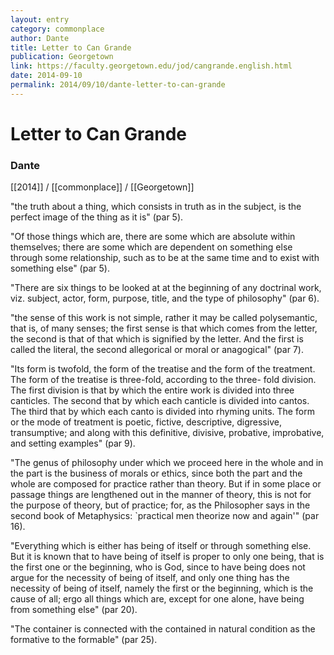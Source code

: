 ```yaml
---
layout: entry
category: commonplace
author: Dante
title: Letter to Can Grande
publication: Georgetown
link: https://faculty.georgetown.edu/jod/cangrande.english.html
date: 2014-09-10
permalink: 2014/09/10/dante-letter-to-can-grande
---
```


# Letter to Can Grande

### Dante

[[2014]] / [[commonplace]] / [[Georgetown]]

"the truth about a thing, which consists in truth as in the subject, is the perfect image of the thing as it is" (par 5).

"Of those things which are, there are some which are absolute within themselves; there are some which are dependent on something else through some relationship, such as to be at the same time and to exist with something else" (par 5).

"There are six things to be looked at at the beginning of any doctrinal work, viz. subject, actor, form, purpose, title, and the type of philosophy" (par 6).

"the sense of this work is not simple, rather it may be called polysemantic, that is, of many senses; the first sense is that which comes from the letter, the second is that of that which is signified by the letter. And the first is called the literal, the second allegorical or moral or anagogical" (par 7).

"Its form is twofold, the form of the treatise and the form of the treatment. The form of the treatise is three-fold, according to the three- fold division. The first division is that by which the entire work is divided into three canticles. The second that by which each canticle is divided into cantos. The third that by which each canto is divided into rhyming units. The form or the mode of treatment is poetic, fictive, descriptive, digressive, transumptive; and along with this definitive, divisive, probative, improbative, and setting examples" (par 9).

"The genus of philosophy under which we proceed here in the whole and in the part is the business of morals or ethics, since both the part and the whole are composed for practice rather than theory. But if in some place or passage things are lengthened out in the manner of theory, this is not for the purpose of theory, but of practice; for, as the Philosopher says in the second book of Metaphysics: `practical men theorize now and again'" (par 16).

"Everything which is either has being of itself or through something else. But it is known that to have being of itself is proper to only one being, that is the first one or the beginning, who is God, since to have being does not argue for the necessity of being of itself, and only one thing has the necessity of being of itself, namely the first or the beginning, which is the cause of all; ergo all things which are, except for one alone, have being from something else" (par 20).

"The container is connected with the contained in natural condition as the formative to the formable" (par 25).
